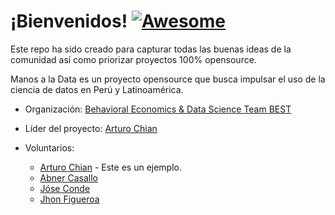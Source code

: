 # ¡Bienvenidos! [![Awesome](https://cdn.rawgit.com/sindresorhus/awesome/d7305f38d29fed78fa85652e3a63e154dd8e8829/media/badge.svg)](https://github.com/manosaladata/ideas-de-proyectos)

Este repo ha sido creado para capturar todas las buenas ideas de la comunidad así como priorizar proyectos 100% opensource.

Manos a la Data es un proyecto opensource que busca impulsar el uso de la ciencia de datos en Perú y Latinoamérica. 


* Organización: [Behavioral Economics & Data Science Team BEST](http://besteamperu.org/)
* Líder del proyecto: [Arturo Chian](https://arturochian.com/)
* Voluntarios:

  - [Arturo Chian](https://arturochian.com/) - Este es un ejemplo.
  - [Abner Casallo](https://www.linkedin.com/in/abner-francisco-casallo-trauco-b331b983/)
  - [Jóse Conde](https://www.linkedin.com/in/jose-conde/)
  - [Jhon Figueroa ](https://www.linkedin.com/in/jhon-vidal-figueroa-céspedes-166837124/)


